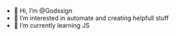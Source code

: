 - 👋 Hi, I’m @Godssign
- 👀 I’m interested in automate and creating helpfull stuff
- 🌱 I’m currently learning JS


<!---
Godssign/Godssign is a ✨ special ✨ repository because its `README.md` (this file) appears on your GitHub profile.
You can click the Preview link to take a look at your changes.
--->
